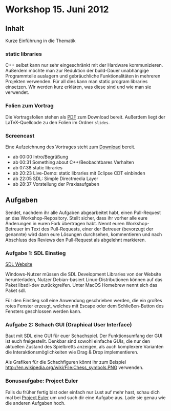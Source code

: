 # Workshop 15. Juni 2012

## Inhalt

Kurze Einführung in die Thematik

### static libraries

C++ selbst kann nur sehr eingeschränkt mit der Hardware kommunizieren. Außerdem möchte man zur Reduktion der 
build-Dauer unabhängige Programmteile auslagern und gebräuchliche Funktionalitäten in mehreren Projekten verwenden.
Für all dies kann man static program libraries einsetzen. Wir werden kurz erklären, was diese sind und wie man sie 
verwendet.

### Folien zum Vortrag

Die Vortragsfolien stehen als [PDF](https://github.com/downloads/kit-cpp-workshop/workshop-ss12-07/slides.pdf) zum Download bereit. Außerdem liegt der LaTeX-Quellcode zu den Folien im 
Ordner `slides`.

### Screencast

Eine Aufzeichnung des Vortrages steht zum [Download](http://ubuntuone.com/0uR53kLDr7fdv90Ez834sH) bereit.

 * ab 00:00 Intro/Begrüßung
 * ab 00:31 Something about C++/Beobachtbares Verhalten
 * ab 07:38 static libraries
 * ab 20:23 Live-Demo: static libraries mit Eclipse CDT einbinden
 * ab 22:05 SDL: Simple Directmedia Layer
 * ab 28:37 Vorstellung der Praxisaufgaben

## Aufgaben

Sendet, nachdem ihr alle Aufgaben abgearbeitet habt, einen Pull-Request an das Workshop-Repository. Stellt sicher, dass 
ihr vorher alle eure Änderungen in euren Fork übertragen habt. Nennt euren Workshop-Betreuer im Text des Pull-Requests, 
einer der Betreuer (bevorzugt der genannte) wird dann eure Lösungen durchsehen, kommentieren und nach Abschluss des 
Reviews den Pull-Request als abgelehnt markieren.

### Aufgabe 1: SDL Einstieg

[SDL Website](http://www.libsdl.org/)

Windows-Nutzer müssen die SDL Development Libraries von der Website herunterladen, Nutzer Debian-basiert 
Linux-Distributionen können auf das Paket libsdl-dev zurückgreifen. Unter MacOS Homebrew nennt sich das Paket sdl.

Für den Einstieg soll eine Anwendung geschrieben werden, die ein großes rotes Fenster erzeugt, welches mit Escape oder 
dem Schließen-Button des Fensters geschlossen werden kann.

### Aufgabe 2: Schach GUI (Graphical User Interface)

Baut mit SDL eine GUI für euer Schachspiel. Der Funktionsumfang der GUI ist euch freigestellt. Denkbar sind sowohl 
einfache GUIs, die nur den aktuellen Zustand des Spielbretts anzeigen, als auch komplexere Varianten die 
Interaktionsmöglichkeiten wie Drag & Drop implementieren.

Als Grafiken für die Schachfiguren könnt ihr zum Beispiel http://en.wikipedia.org/wiki/File:Chess_symbols.PNG verwenden.

### Bonusaufgabe: Project Euler

Falls du früher fertig bist oder einfach nur Lust auf mehr hast, schau dich mal bei 
[Project Euler](http://projecteuler.net/) um und such dir eine Aufgabe aus. Lade sie genau wie die anderen Aufgaben 
hoch.
